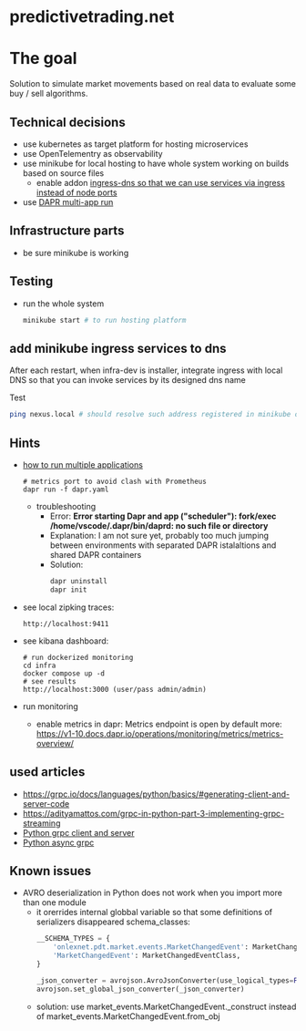 # predictivetrading.net

# The goal
Solution to simulate market movements based on real data to evaluate some buy / sell algorithms.

## Technical decisions
- use kubernetes as target platform for hosting microservices
- use OpenTelementry as observability
- use minikube for local hosting to have whole system working on builds based on source files
  - enable addon [ingress-dns so that we can use services via ingress instead of node ports](https://minikube.sigs.k8s.io/docs/handbook/addons/ingress-dns/)
- use [DAPR multi-app run](https://docs.dapr.io/developing-applications/local-development/multi-app-dapr-run/multi-app-overview/)

## Infrastructure parts
- be sure minikube is working


## Testing
- run the whole system
  ```bash
  minikube start # to run hosting platform
  
  ```

## add minikube ingress services to dns
After each restart, when infra-dev is installer, integrate ingress with local DNS so that you can invoke services by its designed dns name

Test
```bash
ping nexus.local # should resolve such address registered in minikube only
```

## Hints

- [how to run multiple applications](https://docs.dapr.io/developing-applications/local-development/multi-app-dapr-run/multi-app-overview/)
  ```
  # metrics port to avoid clash with Prometheus
  dapr run -f dapr.yaml
  ```
  - troubleshooting
    - Error: **Error starting Dapr and app ("scheduler"): fork/exec /home/vscode/.dapr/bin/daprd: no such file or directory**
    - Explanation: I am not sure yet, probably too much jumping between environments with separated DAPR istalaltions and shared DAPR containers
    - Solution:
      ```bash
      dapr uninstall
      dapr init
      ```
- see local zipking traces:
  ```
  http://localhost:9411
  ```

- see kibana dashboard:
  ```
  # run dockerized monitoring
  cd infra
  docker compose up -d
  # see results
  http://localhost:3000 (user/pass admin/admin)
  ```

- run monitoring
  - enable metrics in dapr:
    Metrics endpoint is open by default
    more: https://v1-10.docs.dapr.io/operations/monitoring/metrics/metrics-overview/

## used articles
- https://grpc.io/docs/languages/python/basics/#generating-client-and-server-code
- https://adityamattos.com/grpc-in-python-part-3-implementing-grpc-streaming
- [Python grpc client and server](https://www.youtube.com/watch?v=WB37L7PjI5k)
- [Python async grpc](https://realpython.com/python-microservices-grpc/#asyncio-and-grpc)

## Known issues
- AVRO deserialization in Python does not work when you import more than one module
  - it orerrides internal globbal variable so that some definitions of serializers disappeared
    schema_classes:
    ```python
    __SCHEMA_TYPES = {
        'onlexnet.pdt.market.events.MarketChangedEvent': MarketChangedEventClass,
        'MarketChangedEvent': MarketChangedEventClass,
    }

    _json_converter = avrojson.AvroJsonConverter(use_logical_types=False, schema_types=__SCHEMA_TYPES)
    avrojson.set_global_json_converter(_json_converter)
    ```
  - solution:
    use
    market_events.MarketChangedEvent._construct
    instead of 
    market_events.MarketChangedEvent.from_obj
